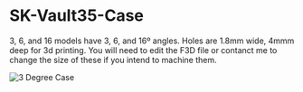 # SK-Vault35-Case

3, 6, and 16 models have 3, 6, and 16º angles. Holes are 1.8mm wide, 4mmm deep for 3d printing. You will need to edit the F3D file or contanct me to change the size of these if you intend to machine them.

![3 Degree Case](https://github.com/seirin-blu/SK-Vault35-Case/blob/main/SK%20Vault35%203.png?raw=true)
